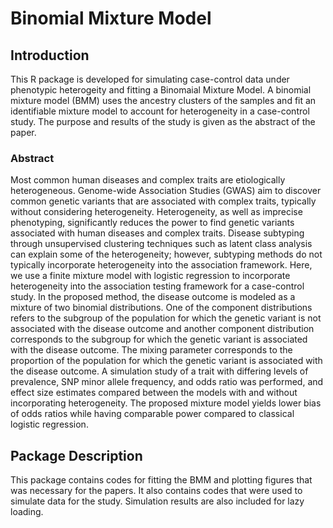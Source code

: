 # Binomial Mixture Model 

## Introduction

This R package is developed for simulating case-control data under phenotypic heterogeity and fitting a Binomaial Mixture Model. A binomial mixture model (BMM) uses the ancestry clusters of the samples and fit an identifiable mixture model to account for heterogeneity in a case-control study. The purpose and results of the study is given as the abstract of the paper. 

### Abstract

Most common human diseases and complex traits are etiologically heterogeneous. Genome-wide Association Studies (GWAS) aim to discover common genetic variants that are associated with complex traits, typically without considering heterogeneity. Heterogeneity, as well as imprecise phenotyping, significantly reduces the power to find genetic variants associated with human diseases and complex traits. Disease subtyping through unsupervised clustering techniques such as latent class analysis can explain some of the heterogeneity; however, subtyping methods do not typically incorporate heterogeneity into the association framework. Here, we use a finite mixture model with logistic regression to incorporate heterogeneity into the association testing framework for a case-control study. In the proposed method, the disease outcome is modeled as a mixture of two binomial distributions. One of the component distributions refers to the subgroup of the population for which the genetic variant is not associated with the disease outcome and another component distribution corresponds to the subgroup for which the genetic variant is associated with the disease outcome. The mixing parameter corresponds to the proportion of the population for which the genetic variant is associated with the disease outcome. A simulation study of a trait with differing levels of prevalence, SNP minor allele frequency, and odds ratio was performed, and effect size estimates compared between the models with and without incorporating heterogeneity. The proposed mixture model yields lower bias of odds ratios while having comparable power compared to classical logistic regression. 

## Package Description

This package contains codes for fitting the BMM and plotting figures that was necessary for the papers. It also contains codes that were used to simulate data for the study. Simulation results are also included for lazy loading. 

